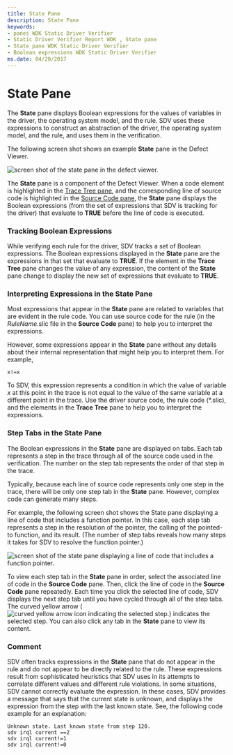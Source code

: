 ```yaml
---
title: State Pane
description: State Pane
keywords:
- panes WDK Static Driver Verifier
- Static Driver Verifier Report WDK , State pane
- State pane WDK Static Driver Verifier
- Boolean expressions WDK Static Driver Verifier
ms.date: 04/20/2017
---
```


# State Pane


The **State** pane displays Boolean expressions for the values of variables in the driver, the operating system model, and the rule. SDV uses these expressions to construct an abstraction of the driver, the operating system model, and the rule, and uses them in the verification.

The following screen shot shows an example **State** pane in the Defect Viewer.

![screen shot of the state pane in the defect viewer.](images/sdv-state.png)

The **State** pane is a component of the Defect Viewer. When a code element is highlighted in the [Trace Tree pane](trace-tree-pane.md), and the corresponding line of source code is highlighted in the [Source Code pane](source-code-pane.md), the **State** pane displays the Boolean expressions (from the set of expressions that SDV is tracking for the driver) that evaluate to **TRUE** before the line of code is executed.

### <span id="tracking_boolean_expressions"></span><span id="TRACKING_BOOLEAN_EXPRESSIONS"></span>Tracking Boolean Expressions

While verifying each rule for the driver, SDV tracks a set of Boolean expressions. The Boolean expressions displayed in the **State** pane are the expressions in that set that evaluate to **TRUE**. If the element in the **Trace Tree** pane changes the value of any expression, the content of the **State** pane change to display the new set of expressions that evaluate to **TRUE**.

### <span id="interpreting_expressions_in_the_state_pane"></span><span id="INTERPRETING_EXPRESSIONS_IN_THE_STATE_PANE"></span>Interpreting Expressions in the State Pane

Most expressions that appear in the **State** pane are related to variables that are evident in the rule code. You can use source code for the rule (in the *RuleName*.slic file in the **Source Code** pane) to help you to interpret the expressions.

However, some expressions appear in the **State** pane without any details about their internal representation that might help you to interpret them. For example,

```
x!=x
```

To SDV, this expression represents a condition in which the value of variable *x* at this point in the trace is not equal to the value of the same variable at a different point in the trace. Use the driver source code, the rule code (\*.slic), and the elements in the **Trace Tree** pane to help you to interpret the expressions.

### <span id="step_tabs_in_the_state_pane"></span><span id="STEP_TABS_IN_THE_STATE_PANE"></span>Step Tabs in the State Pane

The Boolean expressions in the **State** pane are displayed on tabs. Each tab represents a step in the trace through all of the source code used in the verification. The number on the step tab represents the order of that step in the trace.

Typically, because each line of source code represents only one step in the trace, there will be only one step tab in the **State** pane. However, complex code can generate many steps.

For example, the following screen shot shows the State pane displaying a line of code that includes a function pointer. In this case, each step tab represents a step in the resolution of the pointer, the calling of the pointed-to function, and its result. (The number of step tabs reveals how many steps it takes for SDV to resolve the function pointer.)

![screen shot of the state pane displaying a line of code that includes a function pointer.](images/sdv-statetab.png)

To view each step tab in the **State** pane in order, select the associated line of code in the **Source Code** pane. Then, click the line of code in the **Source Code** pane repeatedly. Each time you click the selected line of code, SDV displays the next step tab until you have cycled through all of the step tabs. The curved yellow arrow (![curved yellow arrow icon indicating the selected step.](images/sdv-ico-steptab.png)) indicates the selected step. You can also click any tab in the **State** pane to view its content.

### <span id="comment"></span><span id="COMMENT"></span>Comment

SDV often tracks expressions in the **State** pane that do not appear in the rule and do not appear to be directly related to the rule. These expressions result from sophisticated heuristics that SDV uses in its attempts to correlate different values and different rule violations. In some situations, SDV cannot correctly evaluate the expression. In these cases, SDV provides a message that says that the current state is unknown, and displays the expression from the step with the last known state. See, the following code example for an explanation:

```
Unknown state. Last known state from step 120.
sdv irql current ==2
sdv irql current!=1
sdv irql current!=0
```

 

 





